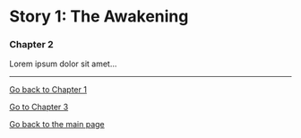 # Story 1: The Awakening

### Chapter 2
Lorem ipsum dolor sit amet...

---

[Go back to Chapter 1](Story1.md)

[Go to Chapter 3](Story1_Chapter3.md)

[Go back to the main page](Home.md)
